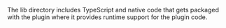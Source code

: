 The lib directory includes TypeScript and native code that gets packaged with the plugin where it provides runtime support for the plugin code.